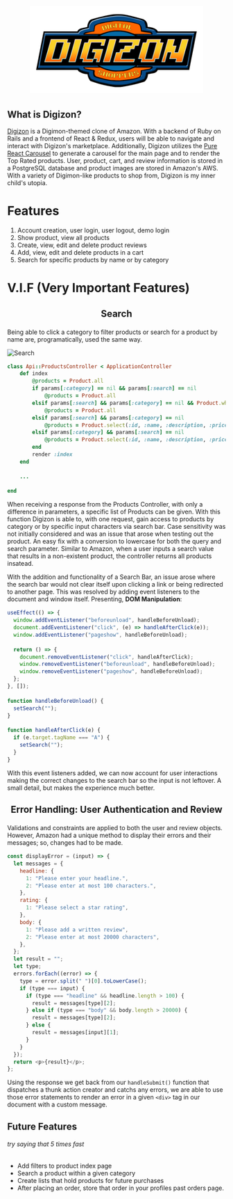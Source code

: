 # [<p align="center"/> <img src="./frontend/src/assets/logo.png" width="400" height="200" />](https://digizon.onrender.com)

## **What is Digizon?**

[Digizon](https://digizon.onrender.com) is a Digimon-themed clone of Amazon. With a backend of Ruby on Rails and a frontend of React & Redux, users will be able to navigate and interact with Digizon's marketplace. Additionally, Digizon utilizes the [Pure React Carousel](https://github.com/express-labs/pure-react-carousel) to generate a carousel for the main page and to render the Top Rated products. User, product, cart, and review information is stored in a PostgreSQL database and product images are stored in Amazon's AWS. With a variety of Digimon-like products to shop from, Digizon is my inner child's utopia.

# **Features**

1. Account creation, user login, user logout, demo login
2. Show product, view all products
3. Create, view, edit and delete product reviews
4. Add, view, edit and delete products in a cart
5. Search for specific products by name or by category

# **V.I.F (Very Important Features)**

## <p align="center"/> **Search** </p>

Being able to click a category to filter products or search for a product by name are, programatically, used the same way.

![Search](./assets/search.gif)

```ruby
class Api::ProductsController < ApplicationController
    def index
        @products = Product.all
        if params[:category] == nil && params[:search] == nil
            @products = Product.all
        elsif params[:search] && params[:category] == nil && Product.where("lower(name) LIKE ?", "%" + params[:search].downcase + "%").length == 0
            @products = Product.all
        elsif params[:search] && params[:category] == nil
            @products = Product.select(:id, :name, :description, :price, :category).where("lower(name) LIKE ?", "%" + params[:search].downcase + "%")
        elsif params[:category] && params[:search] == nil
            @products = Product.select(:id, :name, :description, :price, :category).where(category: params[:category])
        end
        render :index
    end

    ...

end
```

When receiving a response from the Products Controller, with only a difference in parameters, a specific list of Products can be given. With this function Digizon is able to, with one request, gain access to products by category or by specific input characters via search bar. Case sensitivity was not initially considered and was an issue that arose when testing out the product. An easy fix with a conversion to lowercase for both the query and search parameter. Similar to Amazon, when a user inputs a search value that results in a non-existent product, the controller returns all products insatead.

With the addition and functionality of a Search Bar, an issue arose where the search bar would not clear itself upon clicking a link or being redirected to another page. This was resolved by adding event listeners to the document and window itself. Presenting, **DOM Manipulation**:

```js
useEffect(() => {
  window.addEventListener("beforeunload", handleBeforeUnload);
  document.addEventListener("click", (e) => handleAfterClick(e));
  window.addEventListener("pageshow", handleBeforeUnload);

  return () => {
    document.removeEventListener("click", handleAfterClick);
    window.removeEventListener("beforeunload", handleBeforeUnload);
    window.removeEventListener("pageshow", handleBeforeUnload);
  };
}, []);

function handleBeforeUnload() {
  setSearch("");
}

function handleAfterClick(e) {
  if (e.target.tagName === "A") {
    setSearch("");
  }
}
```

With this event listeners added, we can now account for user interactions making the correct changes to the search bar so the input is not leftover. A small detail, but makes the experience much better.

## <p align="center"/> **Error Handling: User Authentication and Review** </p>

Validations and constraints are applied to both the user and review objects. However, Amazon had a unique method to display their errors and their messages; so, changes had to be made.

```js
const displayError = (input) => {
  let messages = {
    headline: {
      1: "Please enter your headline.",
      2: "Please enter at most 100 characters.",
    },
    rating: {
      1: "Please select a star rating",
    },
    body: {
      1: "Please add a written review",
      2: "Please enter at most 20000 characters",
    },
  };
  let result = "";
  let type;
  errors.forEach((error) => {
    type = error.split(" ")[0].toLowerCase();
    if (type === input) {
      if (type === "headline" && headline.length > 100) {
        result = messages[type][2];
      } else if (type === "body" && body.length > 20000) {
        result = messages[type][2];
      } else {
        result = messages[input][1];
      }
    }
  });
  return <p>{result}</p>;
};
```

Using the response we get back from our `handleSubmit()` function that dispatches a thunk action creator and catchs any errors, we are able to use those error statements to render an error in a given `<div>` tag in our document with a custom message.

## **Future Features**

###### try saying that 5 times fast

- Add filters to product index page
- Search a product within a given category
- Create lists that hold products for future purchases
- After placing an order, store that order in your profiles past orders page.
